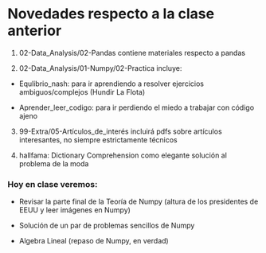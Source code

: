 # Novedades respecto a la clase anterior

1. 02-Data_Analysis/02-Pandas contiene materiales respecto a pandas

2. 02-Data_Analysis/01-Numpy/02-Practica incluye:

* Equlibrio_nash: para ir aprendiendo a resolver ejercicios ambiguos/complejos (Hundir La Flota)

* Aprender_leer_codigo: para ir perdiendo el miedo a trabajar con código ajeno

3. 99-Extra/05-Artículos_de_interés incluirá pdfs sobre artículos interesantes, no siempre estrictamente técnicos

4. hallfama: Dictionary Comprehension como elegante solución al problema de la moda


### Hoy en clase veremos:

* Revisar la parte final de la Teoría de Numpy (altura de los presidentes de EEUU y leer imágenes en Numpy)

* Solución de un par de problemas sencillos de Numpy

* Algebra Lineal (repaso de Numpy, en verdad)


